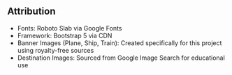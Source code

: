 ## Attribution

- Fonts: Roboto Slab via Google Fonts  
- Framework: Bootstrap 5 via CDN  
- Banner Images (Plane, Ship, Train): Created specifically for this project using royalty-free sources  
- Destination Images: Sourced from Google Image Search for educational use  
